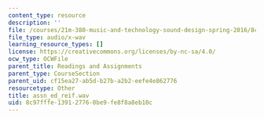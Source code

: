 ```yaml
---
content_type: resource
description: ''
file: /courses/21m-380-music-and-technology-sound-design-spring-2016/8c97fffe139127760be9fe8f8a8eb10c_assn_ed_reif.wav
file_type: audio/x-wav
learning_resource_types: []
license: https://creativecommons.org/licenses/by-nc-sa/4.0/
ocw_type: OCWFile
parent_title: Readings and Assignments
parent_type: CourseSection
parent_uid: cf15ea27-ab5d-b27b-a2b2-eefe4e862776
resourcetype: Other
title: assn_ed_reif.wav
uid: 8c97fffe-1391-2776-0be9-fe8f8a8eb10c
---
```

